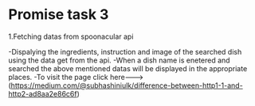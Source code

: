 # Promise task 3
1.Fetching datas from spoonacular api 

  -Dispalying the ingredients, instruction and image of the searched dish using the data get from the api.
  -When a dish name is enetered and searched the above mentioned datas will be displayed in the appropriate places.
  -To visit the page click here---> (https://medium.com/@subhashiniulk/difference-between-http1-1-and-http2-ad8aa2e86c6f)
  

